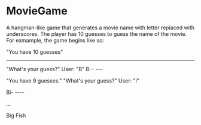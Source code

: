 # MovieGame

A hangman-like game that generates a movie name with letter replaced with underscores. 
The player has 10 guesses to guess the name of the movie. 
For exmample, the game begins like so:

"You have 10 guesses"
--- ----
"What's your guess?"
User: "B"
B-- ---

"You have 9 guesses."
"What's your guess?"
User: "i"

Bi- ----

...

Big Fish
